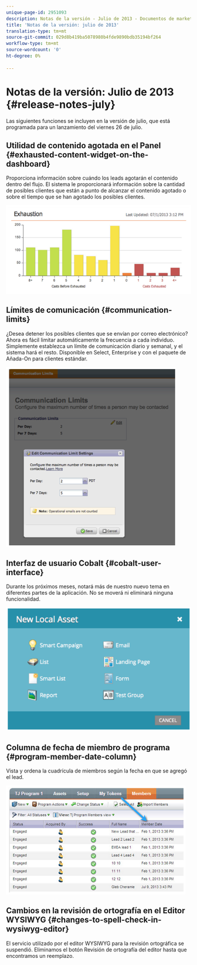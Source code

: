 ```yaml
---
unique-page-id: 2951093
description: Notas de la versión - Julio de 2013 - Documentos de marketing - Documentación del producto
title: 'Notas de la versión: julio de 2013'
translation-type: tm+mt
source-git-commit: 029d8b419ba5078980b4fde9890bdb35194bf264
workflow-type: tm+mt
source-wordcount: '0'
ht-degree: 0%

---
```



# Notas de la versión: Julio de 2013 {#release-notes-july}

Las siguientes funciones se incluyen en la versión de julio, que está programada para un lanzamiento del viernes 26 de julio.

## Utilidad de contenido agotada en el Panel {#exhausted-content-widget-on-the-dashboard}

Proporciona información sobre cuándo los leads agotarán el contenido dentro del flujo. El sistema le proporcionará información sobre la cantidad de posibles clientes que están a punto de alcanzar el contenido agotado o sobre el tiempo que se han agotado los posibles clientes.

![](assets/image2014-9-22-16-3a30-3a50.png)

## Límites de comunicación {#communication-limits}

¿Desea detener los posibles clientes que se envían por correo electrónico? Ahora es fácil limitar automáticamente la frecuencia a cada individuo. Simplemente establezca un límite de comunicación diario y semanal, y el sistema hará el resto. Disponible en Select, Enterprise y con el paquete de Añada-On para clientes estándar.

![](assets/image2014-9-22-16-3a31-3a13.png)

## Interfaz de usuario Cobalt {#cobalt-user-interface}

Durante los próximos meses, notará más de nuestro nuevo tema en diferentes partes de la aplicación. No se moverá ni eliminará ninguna funcionalidad.

![](assets/image2014-9-22-16-3a31-3a42.png)

## Columna de fecha de miembro de programa {#program-member-date-column}

Vista y ordena la cuadrícula de miembros según la fecha en que se agregó el lead.

![](assets/image2014-9-22-16-3a32-3a1.png)

## Cambios en la revisión de ortografía en el Editor WYSIWYG {#changes-to-spell-check-in-wysiwyg-editor}

El servicio utilizado por el editor WYSIWYG para la revisión ortográfica se suspendió. Eliminamos el botón Revisión de ortografía del editor hasta que encontramos un reemplazo.
